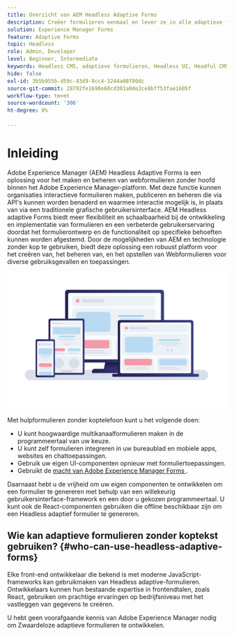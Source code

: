 ```yaml
---
title: Overzicht van AEM Headless Adaptive Forms
description: Creëer formulieren eenmaal en lever ze in alle adaptieve formulieren React, SPA's, Web, mobile, Google Assistant en nog veel meer met AEM Forms Headless.
solution: Experience Manager Forms
feature: Adaptive Forms
topic: Headless
role: Admin, Developer
level: Beginner, Intermediate
keywords: Headless CMS, adaptieve formulieren, Headless UI, Headful CMS, voice assistants, alexa, chatbots, WhatsApp-architectuur
hide: false
exl-id: 3b5b955b-d59c-43d9-9cc4-3244a08f80dc
source-git-commit: 28792fe1690e68cd301a0de2ce8bff53fae1605f
workflow-type: tm+mt
source-wordcount: '306'
ht-degree: 0%

---
```


# Inleiding

Adobe Experience Manager (AEM) Headless Adaptive Forms is een oplossing voor het maken en beheren van webformulieren zonder hoofd binnen het Adobe Experience Manager-platform. Met deze functie kunnen organisaties interactieve formulieren maken, publiceren en beheren die via API&#39;s kunnen worden benaderd en waarmee interactie mogelijk is, in plaats van via een traditionele grafische gebruikersinterface. AEM Headless adaptive Forms biedt meer flexibiliteit en schaalbaarheid bij de ontwikkeling en implementatie van formulieren en een verbeterde gebruikerservaring doordat het formulierontwerp en de functionaliteit op specifieke behoeften kunnen worden afgestemd. Door de mogelijkheden van AEM en technologie zonder kop te gebruiken, biedt deze oplossing een robuust platform voor het creëren van, het beheren van, en het opstellen van Webformulieren voor diverse gebruiksgevallen en toepassingen.

![ bouwt en geeft native een vorm in om het even welke website, een toepassing, of niet-visuele interactie terug ](/help/assets/headless-forms-for-any-device.jpeg)

Met hulpformulieren zonder koptelefoon kunt u het volgende doen:

* U kunt hoogwaardige multikanaalformulieren maken in de programmeertaal van uw keuze.
* U kunt zelf formulieren integreren in uw bureaublad en mobiele apps, websites en chattoepassingen.
* Gebruik uw eigen UI-componenten opnieuw met formuliertoepassingen.
* Gebruikt de [ macht van Adobe Experience Manager Forms ](https://experienceleague.adobe.com/en/docs/experience-manager-65/content/forms/getting-started/introduction-aem-forms).

Daarnaast hebt u de vrijheid om uw eigen componenten te ontwikkelen om een formulier te genereren met behulp van een willekeurig gebruikersinterface-framework en een door u gekozen programmeertaal. U kunt ook de React-componenten gebruiken die offline beschikbaar zijn om een Headless adaptief formulier te genereren.

## Wie kan adaptieve formulieren zonder koptekst gebruiken? {#who-can-use-headless-adaptive-forms}

Elke front-end ontwikkelaar die bekend is met moderne JavaScript-frameworks kan gebruikmaken van Headless adaptive-formulieren. Ontwikkelaars kunnen hun bestaande expertise in frontendtalen, zoals React, gebruiken om prachtige ervaringen op bedrijfsniveau met het vastleggen van gegevens te creëren.

U hebt geen voorafgaande kennis van Adobe Experience Manager nodig om Zwaardeloze adaptieve formulieren te ontwikkelen.

<!-- 
## How to join the early adopter program? {#how-to-join-early-adopter-forms}

The service is available for AEM Forms as a Cloud Service and AEM 6.5.16.0 Forms or later On-Premise term customers and Adobe-Managed Service enterprise customers. Send an email to [headlessadaptiveforms@adobe.com](mailto:headlessadaptiveforms@adobe.com) from your official email ID to join the early adopter program. 

-->